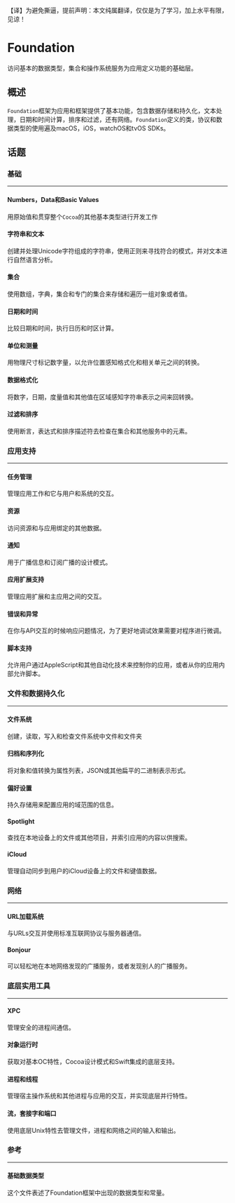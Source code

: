 【译】为避免撕逼，提前声明：本文纯属翻译，仅仅是为了学习，加上水平有限，见谅！

# Foundation
访问基本的数据类型，集合和操作系统服务为应用定义功能的基础层。

## 概述
`Foundation`框架为应用和框架提供了基本功能，包含数据存储和持久化，文本处理，日期和时间计算，排序和过滤，还有网络。`Foundation`定义的类，协议和数据类型的使用遍及macOS，iOS，watchOS和tvOS SDKs。


## 话题
### 基础
---
#### Numbers，Data和Basic Values
用原始值和贯穿整个`Cocoa`的其他基本类型进行开发工作

#### 字符串和文本
创建并处理Unicode字符组成的字符串，使用正则来寻找符合的模式，并对文本进行自然语言分析。

#### 集合
使用数组，字典，集合和专门的集合来存储和遍历一组对象或者值。

#### 日期和时间
比较日期和时间，执行日历和时区计算。

#### 单位和测量
用物理尺寸标记数字量，以允许位置感知格式化和相关单元之间的转换。

#### 数据格式化
将数字，日期，度量值和其他值在区域感知字符串表示之间来回转换。

#### 过滤和排序
使用断言，表达式和排序描述符去检查在集合和其他服务中的元素。


### 应用支持
---
#### 任务管理
管理应用工作和它与用户和系统的交互。

#### 资源
访问资源和与应用绑定的其他数据。

#### 通知
用于广播信息和订阅广播的设计模式。

#### 应用扩展支持
管理应用扩展和主应用之间的交互。

#### 错误和异常
在你与API交互的时候响应问题情况，为了更好地调试效果需要对程序进行微调。

#### 脚本支持
允许用户通过AppleScript和其他自动化技术来控制你的应用，或者从你的应用内部允许脚本。

### 文件和数据持久化
---
#### 文件系统
创建，读取，写入和检查文件系统中文件和文件夹

#### 归档和序列化
将对象和值转换为属性列表，JSON或其他扁平的二进制表示形式。

#### 偏好设置
持久存储用来配置应用的域范围的信息。

#### Spotlight
查找在本地设备上的文件或其他项目，并索引应用的内容以供搜索。

#### iCloud
管理自动同步到用户的iCloud设备上的文件和键值数据。

### 网络
---
#### URL加载系统
与URLs交互并使用标准互联网协议与服务器通信。

#### Bonjour
可以轻松地在本地网络发现的广播服务，或者发现别人的广播服务。


### 底层实用工具
---
#### XPC
管理安全的进程间通信。

#### 对象运行时
获取对基本OC特性，Cocoa设计模式和Swift集成的底层支持。

#### 进程和线程
管理宿主操作系统和其他进程与应用的交互，并实现底层并行特性。

#### 流，套接字和端口
使用底层Unix特性去管理文件，进程和网络之间的输入和输出。


### 参考
---
#### 基础数据类型
这个文件表述了Foundation框架中出现的数据类型和常量。


